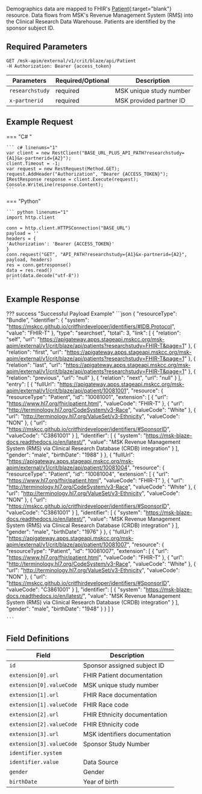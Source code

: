 Demographics data are mapped to FHIR's [Patient](http://hl7.org/fhir/patient.html){:target="blank"} resource. Data flows from MSK's Revenue Management System (RMS) into the Clinical Research Data Warehouse. Patients are identified by the sponsor subject ID.

## Required Parameters

```
GET /msk-apim/external/v1/crit/blaze/api/Patient
-H Authorization: Bearer {access_token}
```

| Parameters      | Required/Optional | Description                          |
| --------------  | ----------------- | ------------------------------------ |
| `researchstudy` | required          | MSK unique study number              |
| `x-partnerid`   | required          | MSK provided partner ID              |


## Example Request
=== "C# "

    ``` c# linenums="1"
    var client = new RestClient("BASE_URL_PLUS_API_PATH?researchstudy={A1}&x-partnerid={A2}");
    client.Timeout = -1;
    var request = new RestRequest(Method.GET);
    request.AddHeader("Authorization", "Bearer {ACCESS_TOKEN}");
    IRestResponse response = client.Execute(request);
    Console.WriteLine(response.Content);
    ```

=== "Python"

    ``` python linenums="1"
    import http.client

    conn = http.client.HTTPSConnection("BASE_URL")
    payload = ''
    headers = {
    'Authorization': 'Bearer {ACCESS_TOKEN}'
    }
    conn.request("GET", "API_PATH?researchstudy={A1}&x-partnerid={A2}", payload, headers)
    res = conn.getresponse()
    data = res.read()
    print(data.decode("utf-8"))
    ```

## Example Response
??? success "Successful Payload Example"
    ```json
    {
    "resourceType": "Bundle",
    "identifier": {
        "system": "https://mskcc.github.io/critfhirdeveloper/identifiers/#IDB.Protocol",
        "value": "FHIR-T"
    },
    "type": "searchset",
    "total": 3,
    "link": [
        {
            "relation": "self",
            "url": "https://apigateway.apps.stageapi.mskcc.org/msk-apim/external/v1/crit/blaze/api/patients?researchstudy=FHIR-T&page=1"
        },
        {
            "relation": "first",
            "url": "https://apigateway.apps.stageapi.mskcc.org/msk-apim/external/v1/crit/blaze/api/patients?researchstudy=FHIR-T&page=1"
        },
        {
            "relation": "last",
            "url": "https://apigateway.apps.stageapi.mskcc.org/msk-apim/external/v1/crit/blaze/api/patients?researchstudy=FHIR-T&page=1"
        },
        {
            "relation": "previous",
            "url": "null"
        },
        {
            "relation": "next",
            "url": "null"
        }
    ],
    "entry": [
        {
            "fullUrl": "https://apigateway.apps.stageapi.mskcc.org/msk-apim/external/v1/crit/blaze/api/patient/10081001",
            "resource": {
                "resourceType": "Patient",
                "id": "10081001",
                "extension": [
                    {
                        "url": "https://www.hl7.org/fhir/patient.html",
                        "valueCode": "FHIR-T"
                    },
                    {
                        "url": "http://terminology.hl7.org/CodeSystem/v3-Race",
                        "valueCode": "White"
                    },
                    {
                        "url": "http://terminology.hl7.org/ValueSet/v3-Ethnicity",
                        "valueCode": "NON"
                    },
                    {
                        "url": "https://mskcc.github.io/critfhirdeveloper/identifiers/#SponsorID",
                        "valueCode": "C3861001"
                    }
                ],
                "identifier": [
                    {
                        "system": "https://msk-blaze-docs.readthedocs.io/en/latest/",
                        "value": "MSK Revenue Management System (RMS) via Clinical Research Database (CRDB) integration"
                    }
                ],
                "gender": "male",
                "birthDate": "1988"
            }
        },
        {
            "fullUrl": "https://apigateway.apps.stageapi.mskcc.org/msk-apim/external/v1/crit/blaze/api/patient/10081004",
            "resource": {
                "resourceType": "Patient",
                "id": "10081004",
                "extension": [
                    {
                        "url": "https://www.hl7.org/fhir/patient.html",
                        "valueCode": "FHIR-T"
                    },
                    {
                        "url": "http://terminology.hl7.org/CodeSystem/v3-Race",
                        "valueCode": "White"
                    },
                    {
                        "url": "http://terminology.hl7.org/ValueSet/v3-Ethnicity",
                        "valueCode": "NON"
                    },
                    {
                        "url": "https://mskcc.github.io/critfhirdeveloper/identifiers/#SponsorID",
                        "valueCode": "C3861001"
                    }
                ],
                "identifier": [
                    {
                        "system": "https://msk-blaze-docs.readthedocs.io/en/latest/",
                        "value": "MSK Revenue Management System (RMS) via Clinical Research Database (CRDB) integration"
                    }
                ],
                "gender": "male",
                "birthDate": "1976"
            }
        },
        {
            "fullUrl": "https://apigateway.apps.stageapi.mskcc.org/msk-apim/external/v1/crit/blaze/api/patient/10081007",
            "resource": {
                "resourceType": "Patient",
                "id": "10081007",
                "extension": [
                    {
                        "url": "https://www.hl7.org/fhir/patient.html",
                        "valueCode": "FHIR-T"
                    },
                    {
                        "url": "http://terminology.hl7.org/CodeSystem/v3-Race",
                        "valueCode": "White"
                    },
                    {
                        "url": "http://terminology.hl7.org/ValueSet/v3-Ethnicity",
                        "valueCode": "NON"
                    },
                    {
                        "url": "https://mskcc.github.io/critfhirdeveloper/identifiers/#SponsorID",
                        "valueCode": "C3861001"
                    }
                ],
                "identifier": [
                    {
                        "system": "https://msk-blaze-docs.readthedocs.io/en/latest/",
                        "value": "MSK Revenue Management System (RMS) via Clinical Research Database (CRDB) integration"
                    }
                ],
                "gender": "male",
                "birthDate": "1948"
            }
        }
    ]
    }
  
    ```

## Field Definitions

|  Field                        | Description                     |
| ----------------------------- | ----------------------------    |
| `id`                          | Sponsor assigned subject ID     |
| `extension[0].url`            | FHIR Patient documentation      |
| `extension[0].valueCode`      | MSK unique study number         |
| `extension[1].url`            | FHIR Race documentation         |
| `extension[1].valueCode`      | FHIR Race code                  |
| `extension[2].url`            | FHIR Ethnicity documentation    |
| `extension[2].valueCode`      | FHIR Ethnicity code             |
| `extension[3].url`            | MSK identifiers documentation   |
| `extension[3].valueCode`      | Sponsor Study Number            |
| `identifier.system`           |
| `identifier.value`            | Data Source                     |
| `gender`                      | Gender                          |
| `birthDate`                   | Year of birth                   |